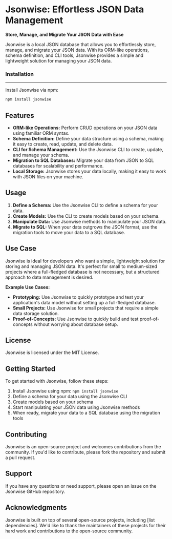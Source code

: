 # Jsonwise: Effortless JSON Data Management

**Store, Manage, and Migrate Your JSON Data with Ease**

Jsonwise is a local JSON database that allows you to effortlessly store, manage, and migrate your JSON data. With its ORM-like operations, schema definition, and CLI tools, Jsonwise provides a simple and lightweight solution for managing your JSON data.

### Installation

---

Install Jsonwise via npm:

```bash
npm install jsonwise
```

## Features

- **ORM-like Operations:** Perform CRUD operations on your JSON data using familiar ORM syntax.
- **Schema Definition:** Define your data structure using a schema, making it easy to create, read, update, and delete data.
- **CLI for Schema Management:** Use the Jsonwise CLI to create, update, and manage your schema.
- **Migration to SQL Databases:** Migrate your data from JSON to SQL databases for scalability and performance.
- **Local Storage:** Jsonwise stores your data locally, making it easy to work with JSON files on your machine.

## Usage

1. **Define a Schema:** Use the Jsonwise CLI to define a schema for your data.
2. **Create Models:** Use the CLI to create models based on your schema.
3. **Manipulate Data:** Use Jsonwise methods to manipulate your JSON data.
4. **Migrate to SQL:** When your data outgrows the JSON format, use the migration tools to move your data to a SQL database.

## Use Case

Jsonwise is ideal for developers who want a simple, lightweight solution for storing and managing JSON data. It's perfect for small to medium-sized projects where a full-fledged database is not necessary, but a structured approach to data management is desired.

**Example Use Cases:**

- **Prototyping:** Use Jsonwise to quickly prototype and test your application's data model without setting up a full-fledged database.
- **Small Projects:** Use Jsonwise for small projects that require a simple data storage solution.
- **Proof-of-Concepts:** Use Jsonwise to quickly build and test proof-of-concepts without worrying about database setup.

## License

Jsonwise is licensed under the MIT License.

## Getting Started

To get started with Jsonwise, follow these steps:

1. Install Jsonwise using npm: `npm install jsonwise`
2. Define a schema for your data using the Jsonwise CLI
3. Create models based on your schema
4. Start manipulating your JSON data using Jsonwise methods
5. When ready, migrate your data to a SQL database using the migration tools

## Contributing

Jsonwise is an open-source project and welcomes contributions from the community. If you'd like to contribute, please fork the repository and submit a pull request.

## Support

If you have any questions or need support, please open an issue on the Jsonwise GitHub repository.

## Acknowledgments

Jsonwise is built on top of several open-source projects, including [list dependencies]. We'd like to thank the maintainers of these projects for their hard work and contributions to the open-source community.
